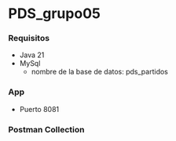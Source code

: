 # PDS_grupo05

### Requisitos
- Java 21
- MySql
  - nombre de la base de datos: pds_partidos

### App
- Puerto 8081

### Postman Collection
